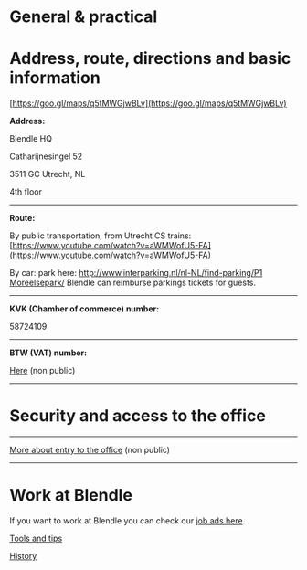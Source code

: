 # General & practical

# **Address, route, directions and basic information**

[https://goo.gl/maps/q5tMWGjwBLv](https://goo.gl/maps/q5tMWGjwBLv)

**Address:**

Blendle HQ

Catharijnesingel 52

3511 GC Utrecht, NL

4th floor

---

**Route:**

By public transportation, from Utrecht CS trains: [https://www.youtube.com/watch?v=aWMWofU5-FA](https://www.youtube.com/watch?v=aWMWofU5-FA)

By car: park here: [http://www.interparking.nl/nl-NL/find-parking/P1 Moreelsepark/](http://www.interparking.nl/nl-NL/find-parking/P1%20Moreelsepark/) Blendle can reimburse parkings tickets for guests. 

---

**KVK (Chamber of commerce) number:**

58724109

---

**BTW (VAT) number:**

[Here](https://www.notion.so/1fbb88c6735343c8a3ba8b409ed124d4) (non public)

---

# **Security and access to the office**

---

[More about entry to the office](https://www.notion.so/8354943cbce846e086ad48e67dc153bc) (non public)

---

# Work at Blendle

If you want to work at Blendle you can check our [job ads here](https://blendle.homerun.co/). 

[Tools and tips](General%20&%20practical%20b2682126db8e47bf8e5fabb8b5b4c1ce/Tools%20and%20tips%20b5db3475cf1543e28b7f7dc9c4935e6d.md)

[History](General%20&%20practical%20b2682126db8e47bf8e5fabb8b5b4c1ce/History%20a51acfa8132146a69ffa5d6718fdb33a.md)